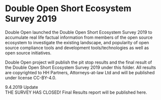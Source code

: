 # Double Open Short Ecosystem Survey 2019

Double Open launched the Double Open Short Ecosystem Survey 2019 to accumulate real life factual information from members of the open source ecosystem to investigate the existing landscape, and popularity of open source compliance tools and development tools/technologies as well as open source initiatives. 

Double Open project will publish the pit stop results and the final result of the Double Open Short Ecosystem Survey 2019 under this folder. All results are copyrighted to HH Partners, Attorneys-at-law Ltd and will be published under license CC-BY-4.0. 

9.4.2019 Update  
THE SURVEY HAS CLOSED! Final Results report will be published here. 